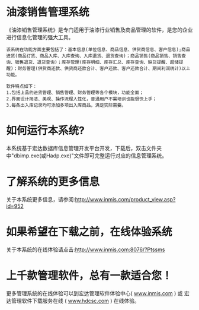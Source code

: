 # 油漆销售管理系统

   《油漆销售管理系统》是专门适用于油漆行业销售及商品管理的软件，是您的企业进行信息化管理的强大工具。
   
    该系统在功能方面主要包括了：基本信息(单位信息、商品信息、供货商信息、客户信息);商品进货(商品订货、商品入库、入库查询、入库退货、退货查询)；商品销售(商品销售、销售查询、销售退货、退货查询)；库存管理(库存明细、库存汇总、库存查询、缺货提醒、超储提醒)；财务管理(供货商还款、供货商还款合计、客户还款、客户还款合计、期间利润统计)以上功能。
    
    软件特点如下：  
    1.包括上品的进货管理、销售管理、财务管理等各个模块，功能全面；  
    2.界面设计简洁、美观、操作流程人性化，普通用户不需培训也能很快上手；   
    3.每条出入库记录均可添加多项出入库商品，满足实际需要。  
    
# 如何运行本系统?

本系统基于宏达数据库信息管理开发平台开发，下载后，双击文件夹中"dbimp.exe(或Hadp.exe)"文件即可完整运行对应的信息管理系统。

# 了解系统的更多信息

关于本系统更多信息，请参阅:http://www.inmis.com/product_view.asp?id=952

# 如果希望在下载之前，在线体验系统

关于本系统的在线体验请点击:http://www.inmis.com:8076/?Ptssms

# 上千款管理软件，总有一款适合您！

更多管理系统的在线体验可以到宏达管理软件体验中心( www.inmis.com ) 或 宏达管理软件下载服务在线 ( www.hdcsc.com ) 在线体验。

